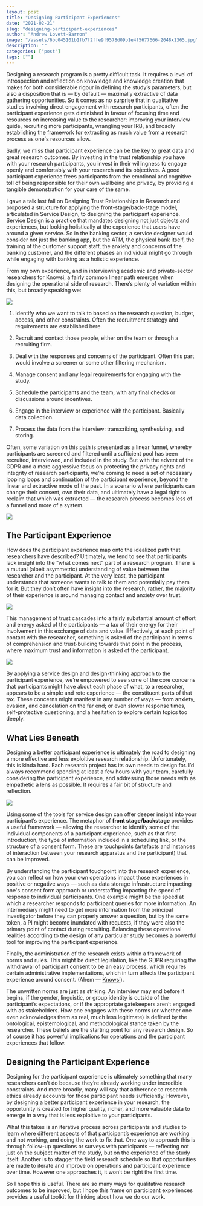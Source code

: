 ```yaml
---
layout: post
title: "Designing Participant Experiences"
date: "2021-02-21"
slug: "designing-participant-experiences"
author: "Andrew Lovett-Barron"
image: "/assets/6bc045101b1fb7f2ffe9f9578d09b1e4f5677666-2048x1365.jpg"
description: ""
categories: ["post"]
tags: [""]
---
```


Designing a research program is a pretty difficult task. It requires a level of introspection and reflection on knowledge and knowledge creation that makes for both considerable rigour in defining the study’s parameters, but also a disposition that is — by default — maximally extractive of data gathering opportunities. So it comes as no surprise that in qualitative studies involving direct engagement with research participants, often the participant experience gets diminished in favour of focusing time and resources on increasing value to the researcher: improving your interview guide, recruiting more participants, wrangling your IRB, and broadly establishing the framework for extracting as much value from a research process as one's resources allow.

Sadly, we miss that participant experience can be the key to great data and great research outcomes. By investing in the trust relationship you have with your research participants, you invest in their willingness to engage openly and comfortably with your research and its objectives. A good participant experience frees participants from the emotional and cognitive toll of being responsible for their own wellbeing and privacy, by providing a tangible demonstration for your care of the same.

I gave a talk last fall on Designing Trust Relationships in Research and proposed a structure for applying the front-stage/back-stage model, articulated in Service Design, to designing the participant experience. Service Design is a practice that mandates designing not just objects and experiences, but looking holistically at the experience that users have around a given service. So in the banking sector, a service designer would consider not just the banking app, but the ATM, the physical bank itself, the training of the customer support staff, the anxiety and concerns of the banking customer, and the different phases an individual might go through while engaging with banking as a holistic experience.

From my own experience, and in interviewing academic and private-sector researchers for Knowsi, a fairly common linear path emerges when designing the operational side of research. There’s plenty of variation within this, but broadly speaking we:

![](/assets/f70d7775d630e2e5f19130bcbe7c8329f62229f7-1562x340.png)

1. Identify who we want to talk to based on the research question, budget, access, and other constraints. Often the recruitment strategy and requirements are established here.

2. Recruit and contact those people, either on the team or through a recruiting firm.

3. Deal with the responses and concerns of the participant. Often this part would involve a screener or some other filtering mechanism.

4. Manage consent and any legal requirements for engaging with the study.

5. Schedule the participants and the team, with any final checks or discussions around incentives.

6. Engage in the interview or experience with the participant. Basically data collection.

7. Process the data from the interview: transcribing, synthesizing, and storing.

Often, some variation on this path is presented as a linear funnel, whereby participants are screened and filtered until a sufficient pool has been recruited, interviewed, and included in the study. But with the advent of the GDPR and a more aggressive focus on protecting the privacy rights and integrity of research participants, we’re coming to need a set of necessary looping loops and continuation of the participant experience, beyond the linear and extractive mode of the past. In a scenario where participants can change their consent, own their data, and ultimately have a legal right to reclaim that which was extracted — the research process becomes less of a funnel and more of a system.

![](/assets/58337a52fa12be534474e4335ffbb30a33f71457-1568x862.png)

## **The Participant Experience**

How does the participant experience map onto the idealized path that researchers have described? Ultimately, we tend to see that participants lack insight into the “what comes next” part of a research program. There is a mutual (albeit asymmetric) understanding of value between the researcher and the participant. At the very least, the participant understands that someone wants to talk to them and potentially pay them for it. But they don’t often have insight into the research, rather, the majority of their experience is around managing contact and anxiety over trust.

![](/assets/f494c62b260d593f728b59756104da8326fa4b12-1596x1116.png)

This management of trust cascades into a fairly substantial amount of effort and energy asked of the participants — a tax of their energy for their involvement in this exchange of data and value. Effectively, at each point of contact with the researcher, something is asked of the participant in terms of comprehension and trust-building towards that point in the process, where maximum trust and information is asked of the participant.

![](/assets/04e413037e1f1710debda9dc086ddb9acfde28a3-1752x1138.png)

By applying a service design and design-thinking approach to the participant experience, we’re empowered to see some of the core concerns that participants might have about each phase of what, to a researcher, appears to be a simple and rote experience — the constituent parts of that tax. These concerns might manifest in any number of ways — from anxiety, evasion, and cancelation on the far end; or even slower response times, self-protective questioning, and a hesitation to explore certain topics too deeply.

## **What Lies Beneath**

Designing a better participant experience is ultimately the road to designing a more effective and less exploitive research relationship. Unfortunately, this is kinda hard. Each research project has its own needs to design for. I’d always recommend spending at least a few hours with your team, carefully considering the participant experience, and addressing those needs with as empathetic a lens as possible. It requires a fair bit of structure and reflection.

![](/assets/2f9b5c988066f828a6702525c311a78ba3b8f965-1784x1192.png)

Using some of the tools for service design can offer deeper insight into your participant’s experience. The metaphor of **front stage/backstage** provides a useful framework — allowing the researcher to identify some of the individual components of a participant experience, such as that first introduction, the type of information included in a scheduling link, or the structure of a consent form. These are touchpoints (artefacts and instances of interaction between your research apparatus and the participant) that can be improved.

By understanding the participant touchpoint into the research experience, you can reflect on how your own operations impact those experiences in positive or negative ways — such as data storage infrastructure impacting one's consent form approach or understaffing impacting the speed of response to individual participants. One example might be the speed at which a researcher responds to participant queries for more information. An intermediary might need to get more information from the principal investigator before they can properly answer a question, but by the same token, a PI might become inundated with requests, if they were also the primary point of contact during recruiting. Balancing these operational realities according to the design of any particular study becomes a powerful tool for improving the participant experience.

Finally, the administration of the research exists within a framework of norms and rules. This might be direct legislation, like the GDPR requiring the withdrawal of participant consent to be an easy process, which requires certain administrative implementations, which in turn affects the participant experience around consent. (Ahem — [Knowsi](https://knowsi.com)).

The unwritten norms are just as striking. An interview may end before it begins, if the gender, linguistic, or group identity is outside of the participant’s expectations, or if the appropriate gatekeepers aren’t engaged with as stakeholders. How one engages with these norms (or whether one even acknowledges them as real, much less legitimate) is defined by the ontological, epistemological, and methodological stance taken by the researcher. These beliefs are the starting point for any research design. So of course it has powerful implications for operations and the participant experiences that follow.

## **Designing the Participant Experience**

Designing for the participant experience is ultimately something that many researchers can’t do because they’re already working under incredible constraints. And more broadly, many will say that adherence to research ethics already accounts for those participant needs sufficiently. However, by designing a better participant experience in your research, the opportunity is created for higher quality, richer, and more valuable data to emerge in a way that is less exploitive to your participants.

What this takes is an iterative process across participants and studies to learn where different aspects of that participant’s experience are working and not working, and doing the work to fix that. One way to approach this is through follow-up questions or surveys with participants — reflecting not just on the subject matter of the study, but on the experience of the study itself. Another is to stagger the field research schedule so that opportunities are made to iterate and improve on operations and participant experience over time. However one approaches it, it won’t be right the first time.

So I hope this is useful. There are so many ways for qualitative research outcomes to be improved, but I hope this frame on participant experiences provides a useful toolkit for thinking about how we do our work.
